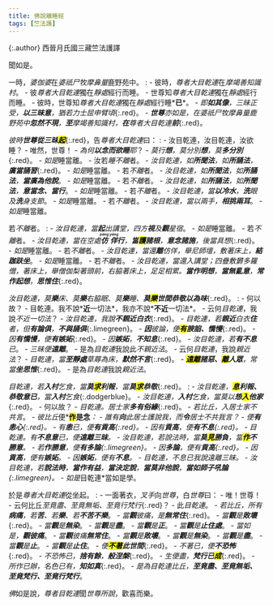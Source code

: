```yaml
---
title: 佛說離睡經
tags: [竺法護]
---
```


{:.author}
西晉月氏國三藏竺法護譯

聞如是。

一時，*婆伽婆*在*婆祇尸牧摩鼻量*鹿野苑中。
: - 彼時，*尊者大目乾連*在*摩竭善知識村*。
    - 彼*尊者大目乾連*獨在*靜處*經行而睡。
	  - 世尊知*尊者大目乾連*獨在*靜處*經行而睡。
	    - 彼時，世尊知*尊者大目乾連*獨在*靜處*經行睡*<b>已</b>*。
		  - *即<b>如<i>其像</i></b>，三昧正受，<b>以<i>三昧意</i></b>，猶若力士屈申臂頃*{:.red}。
		    - *<b>世尊</b>亦如是，在婆祇尸牧摩鼻量鹿野苑中<b>忽然不現</b>，<b>至</b>摩竭善知識村，<b>在</b>尊者大目乾連<b>前</b>*{:.red}。
			
*彼時<b>世尊<i>從三昧</i><mark>起</mark></b>*{:.red}，告*尊者大目乾連*曰：
: - 汝目乾連，汝目乾連，汝欲睡？
    - 唯然，世尊！
	  - *為何<b>以念而欲睡</b>耶*？
	    - *莫行<b>想</b>，莫分別<b>想</b>，莫<b>多分別</b>*{:.red}。
		  - *如是*睡當離。
		    - 汝若*睡不離*者。
			  - *汝目乾連，如<b>所聞法</b>，如<b>所誦法</b>，<b>廣當誦習</b>*{:.red}。
			    - *如是*睡當離。
		          - 若*不離*者。
				    - *汝目乾連，如<b>所聞法</b>，如<b>所誦法</b>，<b>當廣為他說</b>*。
					  - *如是*睡當離。
						- 若*不離*者。
						  - *汝目乾連，如<b>所誦法</b>，如<b>所聞法</b>，<b>意當念、當行</b>*。
						    - *如是*睡當離。
							  - 若*不離*者。
							    - *汝目乾連，當<b>以冷水</b>，<b>洗</b>眼及<b>洗</b>身支節*。
								  - *如是*睡當離。
							        - 若*不離*者。
									  - *汝目乾連，當以兩手，<b>相挑兩耳</b>*。
									    - *如是*睡當離。
										
若*不離*者。
: - *汝目乾連，當<b>起</b>出講堂，四方<b>視</b>及<b>觀</b>星宿*。
    - *如是*睡當離。
	  - 若*不離*者。
	    - *汝目乾連，當在空處<b><dfn title="游荡。"><ruby>仿佯<rt>páng yáng</rt></ruby></dfn>行</b>，<b>當<mark>護</mark>諸根</b>，<b>意念諸施</b>，後當具想*{:.red}。
		  - *如是*睡當離。
		    - 若*不離*者。
			  - *汝目乾連，當還<b>離</b>仿佯，舉尼師壇，敷著床上，<b>結跏趺坐</b>*。
			    - *如是*睡當離。
				  - 若*不離*者。
				    - *汝目乾連，當還入講堂；四疊敷欝多羅僧，著床上，舉僧伽梨著頭前，右脇著床上，足足相累。<b>當作明想</b>，<b>當無<i>亂意</i></b>，<b>常作起想</b>，<b>思惟住</b>*{:.red}。

*汝目乾連，莫<b>樂</b>床、莫<b>樂</b>右脇眠、莫<b>樂</b>睡、<b>莫<mark>樂</mark><i>世間恭敬</i>以為<i>味</i></b>*{:.red}。
: - 何以故？
    - 目乾連。我不說*<b>近</b>一切法*，我亦不說*<b>不近</b>一切法*。
	  - 云何*目乾連*，我說*不近一切法*？
	    - *汝目乾連，我說<b>不親近<i>白衣</i></b>*{:.red}。
		  - *目乾連，若<b>親近</b>白衣<b>住</b>者，但<b>有<i>論</i>俱</b>，<b>不與<i>誦</i>俱</b>*{:.limegreen}。
			  - *<b>因</b>彼論，便<b><mark>有</mark>諛諂、憍慢</b>*{:.red}。
			    - *因<b>有憍慢</b>，便<b>有嫉妬</b>*{:.red}。
				  - *因<b>嫉妬</b>，<b>不知<i>息</i></b>*{:.red}。
				    - *汝目乾連，若<b>有不息</b>已*。
					  - *三昧便<b>遠離</b>*。
					    - 是為*目乾連*我說此*不親近法*。
						  - 云何*目乾連*，我說*親近法*？
						    - *目乾連，當<b>至<i>靜處</i></b>草蓐為床，<b class="dodgerblue">默然不言</b>*{:.red}。
							  - *<b><mark>遠離</mark>諸惡、<mark>離</mark>人眾</b>，常當<b>坐思惟</b>*{:.red}。
							    - 是為*目乾連*我說*親近法*。

*目乾連，若<b>入村</b>乞食，當<b>莫<mark>求</mark>利報</b>，當<b>莫<mark>求</mark><i>恭敬</i></b>*{:.red}。
: - *汝目乾連，<b><mark>息</mark>利報、恭敬<i>意</i>已</b>，當<b>入村</b>乞食*{:.dodgerblue}。
    - *汝目乾連，<b>入村</b>乞食，當莫以<b>想<mark>入</mark>他家</b>*{:.red}。
	  - 何以故？
	    - *目乾連。居士家<b>多有<i>俗緣</i></b>*{:.red}。
		  - *若比丘，入居士家不共言*。
		    - *彼比丘*便*<b><mark>作</mark>是念</b>*：
			  - *誰有<b>向</b>此居士護說我，而<b>令</b>居士不共我言*？
			    - *便<b>有<i>恚心</i></b>*{:.red}。
				  - *有<b>恚</b>已，便<b>有<i>貢高</i></b>*{:.red}。
				    - *因有<b>貢高</b>，便<b>有<i>不息</i></b>*{:.red}。
					  - *目乾連。有<b>不息意</b>已，便<b>遠離三昧</b>*。
					    - *汝目乾連，若說法時，當<b>莫<mark>見</mark>勝負</b>，當<b><mark>作</mark>不勝意</b>*。
						  - *若<b>作勝意</b>，便<b>有<i>多論</i></b>*{:.limegreen}。
						    - *因<b>多論</b>，便有<b>貢高</b>*{:.red}。
							  - *因<b>貢高</b>，便有<b>嫉妬</b>*。
							    - *因<b>嫉妬</b>，便有<b>不息</b>*。
								  - *目乾連，不息已我說遠離三昧*。
								    - *汝目乾連，若<b>說法時</b>，<b>當作<i>有益</i></b>，<b>當<i>決定說</i></b>，<b>當莫<i>非他說</i></b>，<b>當如<i>師子吼論</i></b>*{:.limegreen}。
									  - 如是*目乾連*當如是學。

於是*尊者大目乾連*從坐起。
: - 一面著衣，*叉手*向*世尊*，白*世尊*曰：
    - 唯！世尊！
	  - 云何比丘*至竟盡、至竟無垢、至竟行梵行*{:.red}？
        - 此*目乾連*。
		  - *若比丘，所有<b>病痛</b>，若<b>苦</b>、若<b>樂</b>、若<b>不苦不樂</b>*。
		    - *當<b>觀</b>彼痛，是<b>無常住</b>*{:.red}。
			  - *當<b>觀</b>是<b>敗壞</b>*{:.red}。
			    - *當<b>觀</b>是<b>無染</b>*。
				  - *當<b>觀</b>是<b>盡</b>*。
				    - *當<b>觀</b>是<b>正</b>*。
					  - *當<b>觀</b>是<b>止住處</b>*。
					    - *當如是，<b>觀<i>彼痛</i></b>*。
		                  - *當<b>觀</b>彼痛<b>無常住</b>*。
						    - *當<b>觀</b>是<b>敗壞</b>*。
							  - *當<b>觀</b>是<b>無染</b>*。
							    - *當<b>觀</b>是<b>盡</b>*。
								  - *當<b>觀</b>是<b>止</b>*。
								    - *當<b>觀</b>是<b>止住</b>*。
			                          - *便<b><mark>不著</mark>此世間</b>*{:.red}。
									    - *不著已，便<b>不恐怖</b>*{:.red}。
										  - *不恐怖已，<b>捨<i>有餘</i></b>，<b>般涅槃</b>*{:.red}。
										    - *生便盡，<b>梵行已<mark>成</mark></b>*{:.red}。
											  - *所作已辦，名色已有，<b>知如真</b>*{:.red}。
												- *是為目乾連比丘，<b>至竟盡、至竟無垢、至竟梵行、至竟行梵行</b>*。

*佛*如是說，*尊者目乾連*聞*世尊所說*，歡喜而樂。